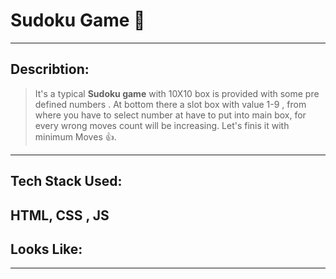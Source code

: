 # Sudoku Game 🧩
---
## Describtion:
> It's a typical **Sudoku game** with 10X10 box is provided with some pre defined numbers . At bottom there a slot box with value 1-9 , from where you have to select number at have to put into main box, for every wrong moves count will be increasing.
Let's finis it with minimum Moves 👍.

---
## Tech Stack Used:
HTML, CSS , JS
---
## Looks Like:

---